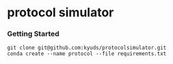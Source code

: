 # protocol simulator

### Getting Started
```
git clone git@github.com:kyuds/protocolsimulator.git
conda create --name protocol --file requirements.txt
```

